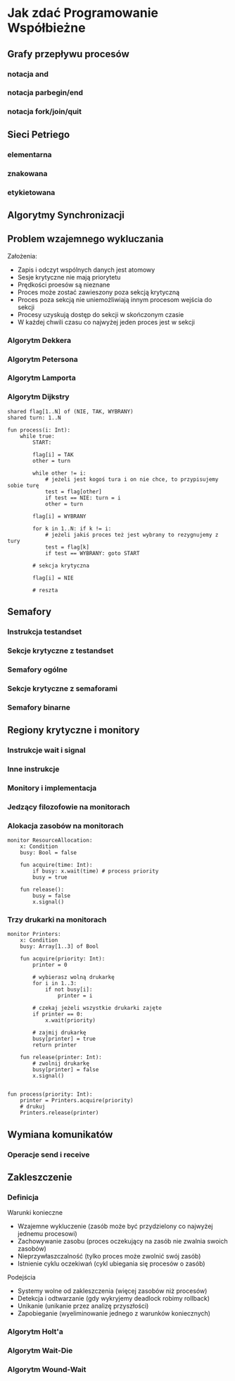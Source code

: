 # Jak zdać Programowanie Współbieżne

## Grafy przepływu procesów

### notacja and
### notacja parbegin/end
### notacja fork/join/quit

## Sieci Petriego

### elementarna
### znakowana
### etykietowana

## Algorytmy Synchronizacji

## Problem wzajemnego wykluczania

Założenia:

- Zapis i odczyt wspólnych danych jest atomowy
- Sesje krytyczne nie mają priorytetu
- Prędkości proesów są nieznane
- Proces może zostać zawieszony poza sekcją krytyczną
- Proces poza sekcją nie uniemożliwiają innym procesom wejścia do sekcji
- Procesy uzyskują dostęp do sekcji w skończonym czasie
- W każdej chwili czasu co najwyżej jeden proces jest w sekcji

### Algorytm Dekkera
### Algorytm Petersona
### Algorytm Lamporta
### Algorytm Dijkstry

```
shared flag[1..N] of (NIE, TAK, WYBRANY)
shared turn: 1..N

fun process(i: Int):
	while true:
		START:

		flag[i] = TAK
		other = turn

		while other != i:
			# jeżeli jest kogoś tura i on nie chce, to przypisujemy sobie turę
			test = flag[other]
			if test == NIE: turn = i
			other = turn

		flag[i] = WYBRANY

		for k in 1..N: if k != i:
			# jeżeli jakiś proces też jest wybrany to rezygnujemy z tury
			test = flag[k]
			if test == WYBRANY: goto START

		# sekcja krytyczna

		flag[i] = NIE

		# reszta
```



## Semafory

### Instrukcja testandset
### Sekcje krytyczne z testandset
### Semafory ogólne
### Sekcje krytyczne z semaforami
### Semafory binarne


## Regiony krytyczne i monitory

### Instrukcje wait i signal
### Inne instrukcje

### Monitory i implementacja

### Jedzący filozofowie na monitorach

### Alokacja zasobów na monitorach

```
monitor ResourceAllocation:
	x: Condition
	busy: Bool = false

	fun acquire(time: Int):
		if busy: x.wait(time) # process priority
		busy = true

	fun release():
		busy = false
		x.signal()
```

### Trzy drukarki na monitorach

```
monitor Printers:
	x: Condition
	busy: Array[1..3] of Bool

	fun acquire(priority: Int):
		printer = 0

		# wybierasz wolną drukarkę
		for i in 1..3:
			if not busy[i]:
				printer = i

		# czekaj jeżeli wszystkie drukarki zajęte
		if printer == 0:
			x.wait(priority)

		# zajmij drukarkę
		busy[printer] = true
		return printer

	fun release(printer: Int):
		# zwolnij drukarkę
		busy[printer] = false
		x.signal()

	
fun process(priority: Int):
	printer = Printers.acquire(priority)
	# drukuj
	Printers.release(printer)
```


## Wymiana komunikatów

### Operacje send i receive

## Zakleszczenie

### Definicja

Warunki konieczne

- Wzajemne wykluczenie (zasób może być przydzielony co najwyżej jednemu procesowi)
- Zachowywanie zasobu (proces oczekujący na zasób nie zwalnia swoich zasobów)
- Nieprzywłaszczalność (tylko proces może zwolnić swój zasób)
- Istnienie cyklu oczekiwań (cykl ubiegania się procesów o zasób)

Podejścia

- Systemy wolne od zakleszczenia (więcej zasobów niż procesów)
- Detekcja i odtwarzanie (gdy wykryjemy deadlock robimy rollback)
- Unikanie (unikanie przez analizę przyszłości)
- Zapobieganie (wyeliminowanie jednego z warunków koniecznych)


### Algorytm Holt'a
### Algorytm Wait-Die
### Algorytm Wound-Wait


